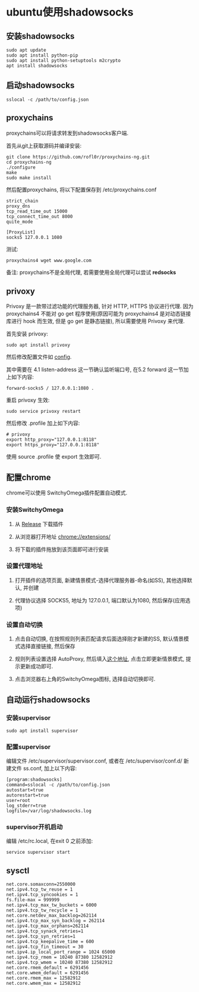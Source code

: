 # ubuntu使用shadowsocks

## 安装shadowsocks ##

```
sudo apt update
sudo apt install python-pip
sudo apt install python-setuptools m2crypto
apt install shadowsocks
```

## 启动shadowsocks ##

```
sslocal -c /path/to/config.json
```

## proxychains ##

proxychains可以将请求转发到shadowsocks客户端.

首先从git上获取源码并编译安装:

```
git clone https://github.com/rofl0r/proxychains-ng.git
cd proxychains-ng
./configure
make
sudo make install
```

然后配置proxychains, 将以下配置保存到 /etc/proxychains.conf

```
strict_chain
proxy_dns
tcp_read_time_out 15000
tcp_connect_time_out 8000
quite_mode

[ProxyList]
socks5 127.0.0.1 1080
```

测试:

```
proxychains4 wget www.google.com
```

备注: proxychains不是全局代理, 若需要使用全局代理可以尝试 **redsocks**

## privoxy ##

Privoxy 是一款带过滤功能的代理服务器, 针对 HTTP, HTTPS 协议进行代理. 因为 proxychains4 不能对 go get 程序使用(原因可能为 proxychains4 是对动态链接库进行 hook 而生效, 但是 go get 是静态链接), 所以需要使用 Privoxy 来代理. 

首先安装 privoxy:

```
sudo apt install privoxy
```

然后修改配置文件如 [config](./privoxy/config).

其中需要在 4.1 listen-address 这一节确认监听端口号, 在5.2 forward 这一节加上如下内容:

```
forward-socks5 / 127.0.0.1:1080 .
```

重启 privoxy 生效:

```
sudo service privoxy restart
```

然后修改 .profile 加上如下内容:

```
# privoxy
export http_proxy="127.0.0.1:8118"
export https_proxy="127.0.0.1:8118"
```

使用 source .profile 使 export 生效即可.


## 配置chrome ##

chrome可以使用 SwitchyOmega插件配置自动模式.

### 安装SwitchyOmega ###

1. 从 [Release](https://github.com/FelisCatus/SwitchyOmega/releases/) 下载插件

2. 从浏览器打开地址 [chrome://extensions/](chrome://extensions/)

3. 将下载的插件拖放到该页面即可进行安装

### 设置代理地址 ###

1. 打开插件的选项页面, 新建情景模式-选择代理服务器-命名(如SS), 其他选择默认, 并创建

2. 代理协议选择 SOCKS5, 地址为 127.0.0.1, 端口默认为1080, 然后保存(应用选项)

### 设置自动切换 ###

1. 点击自动切换, 在按照规则列表匹配请求后面选择刚才新建的SS, 默认情景模式选择直接链接, 然后保存

2. 规则列表设置选择 AutoProxy, 然后填入[这个地址](https://raw.githubusercontent.com/gfwlist/gfwlist/master/gfwlist.txt), 点击立即更新情景模式, 提示更新成功即可.

3. 点击浏览器右上角的SwitchyOmega图标, 选择自动切换即可.

## 自动运行shadowsocks ##

### 安装supervisor ###

```
sudo apt install supervisor
```

### 配置supervisor ###

编辑文件 /etc/supervisor/supervisor.conf, 或者在 /etc/supervisor/conf.d/ 新建文件 ss.conf, 加上以下内容:

```
[program:shadowsocks]
command=sslocal -c /path/to/config.json
autostart=true
autorestart=true
user=root
log_stderr=true
logfile=/var/log/shadowsocks.log
```

### supervisor开机启动 ###

编辑 /etc/rc.local, 在exit 0 之前添加:

```
service supervisor start
```

## sysctl ##

```
net.core.somaxconn=2550000
net.ipv4.tcp_tw_reuse = 1
net.ipv4.tcp_syncookies = 1    
fs.file-max = 999999    
net.ipv4.tcp_max_tw_buckets = 6000    
net.ipv4.tcp_tw_recycle = 1   
net.core.netdev_max_backlog=262114  
net.ipv4.tcp_max_syn_backlog = 262114    
net.ipv4.tcp_max_orphans=262114     
net.ipv4.tcp_synack_retries=1    
net.ipv4.tcp_syn_retries=1  
net.ipv4.tcp_keepalive_time = 600   
net.ipv4.tcp_fin_timeout = 30   
net.ipv4.ip_local_port_range = 1024 65000   
net.ipv4.tcp_rmem = 10240 87380 12582912   
net.ipv4.tcp_wmem = 10240 87380 12582912   
net.core.rmem_default = 6291456   
net.core.wmem_default = 6291456   
net.core.rmem_max = 12582912   
net.core.wmem_max = 12582912 
```
